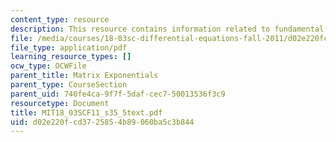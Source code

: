 ```yaml
---
content_type: resource
description: This resource contains information related to fundamental matrices.
file: /media/courses/18-03sc-differential-equations-fall-2011/d02e220fcd3725854b89060ba5c3b844_MIT18_03SCF11_s35_5text.pdf
file_type: application/pdf
learning_resource_types: []
ocw_type: OCWFile
parent_title: Matrix Exponentials
parent_type: CourseSection
parent_uid: 740fe4ca-9f7f-5daf-cec7-50013536f3c9
resourcetype: Document
title: MIT18_03SCF11_s35_5text.pdf
uid: d02e220f-cd37-2585-4b89-060ba5c3b844
---
```

